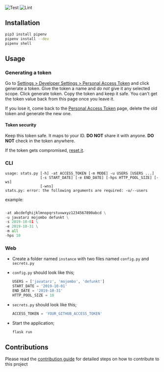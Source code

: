 ![Test](https://github.com/javatarz/github-contribution-leaderboard/workflows/Test/badge.svg) ![Lint](https://github.com/javatarz/github-contribution-leaderboard/workflows/Lint/badge.svg)

## Installation
```bash
pip3 install pipenv
pipenv install --dev
pipenv shell
```

## Usage

### Generating a token
Go to [Settings > Developer Settings > Personal Access Token](https://github.com/settings/tokens) and click generate a token. Give the token a name and *do not* give it any selected scope. Click generate token. Copy the token and keep it safe. You can't get the token value back from this page once you leave it.

If you lose it, come back to the [Personal Access Token](https://github.com/settings/tokens) page, delete the old token and generate the new one.

#### Token security
Keep this token safe. It maps to your ID. **DO NOT** share it with anyone. **DO NOT** check in the token anywhere.

If the token gets compromised, [reset it](#generating-a-token).

### CLI
```
usage: stats.py [-h] -at ACCESS_TOKEN [-m MODE] -u USERS [USERS ...]
                [-s START_DATE] [-e END_DATE] [-hps HTTP_POOL_SIZE] [-ws]
                [-wns]
stats.py: error: the following arguments are required: -u/--users
```

example:
```python stats.py \

-at abcdefghijklmnopqrstuvwxyz1234567890abcd \
-u javatarz mojombo defunkt \
-s 2019-10-01 \
-e 2019-10-31 \
-m all
-hps 10
```

### Web

- Create a folder named `instance` with two files named `config.py` and `secrets.py`
- `config.py` should look like this;

  ```python
  USERS = ['javatarz', 'mojombo', 'defunkt']
  START_DATE = '2019-10-01'
  END_DATE = '2019-10-31'
  HTTP_POOL_SIZE = 10

  ```
- `secrets.py` should look like this;

  ```python
  ACCESS_TOKEN = 'YOUR_GITHUB_ACCESS_TOKEN'
  ```

- Start the application;

  ```bash
  flask run
  ```


## Contributions
Please read the [contribution guide](CONTRIBUTING.md) for detailed steps on how to contribute to this project
